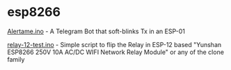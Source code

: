 # esp8266

[Alertame.ino](Alertame.ino) - A Telegram Bot that soft-blinks Tx in an ESP-01

[relay-12-test.ino](relay-12-test.ino) - Simple script to flip the Relay in ESP-12 based "Yunshan ESP8266 250V 10A AC/DC WIFI Network Relay Module" or any of the clone family
